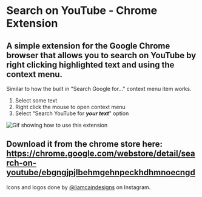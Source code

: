 # Search on YouTube - Chrome Extension

## A simple extension for the Google Chrome browser that allows you to search on YouTube by right clicking highlighted text and using the context menu.

Similar to how the built in "Search Google for..." context menu item works.

1. Select some text
2. Right click the mouse to open context menu
3. Select "Search YouTube for _**your text**_" option

![Gif showing how to use this extension](./Search_on_YouTube_ext-promo_vid.gif)

## Download it from the chrome store here: <https://chrome.google.com/webstore/detail/search-on-youtube/ebgngjpjlbehmgehnpeckhdhmnoecngd>

Icons and logos done by [@liamcaindesigns](https://www.instagram.com/liamcaindesigns/) on Instagram.
